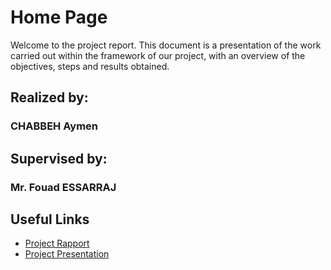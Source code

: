 # Home Page

Welcome to the project report. This document is a presentation of the work carried out within the framework of our project, with an overview of the objectives, steps and results obtained.

## Realized by:

### **CHABBEH Aymen**

## Supervised by:

### **Mr. Fouad ESSARRAJ**

## Useful Links

- [Project Rapport](./rapport/index.html)
- [Project Presentation](./presentation/index.html)
